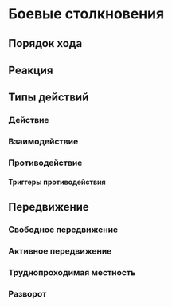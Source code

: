 # Боевые столкновения
## Порядок хода
## Реакция
## Типы действий
### Действие

### Взаимодействие

### Противодействие
#### Триггеры противодействия

## Передвижение
### Свободное передвижение
### Активное передвижение
### Труднопроходимая местность
### Разворот
